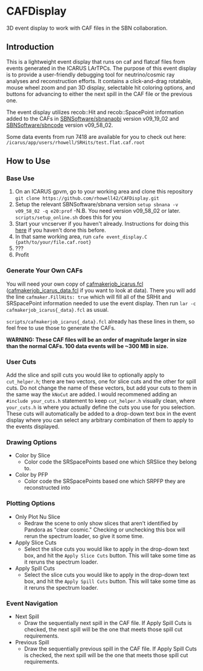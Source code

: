 # CAFDisplay
3D event display to work with CAF files in the SBN collaboration.

## Introduction
This is a lightweight event display that runs on caf and flatcaf files from events generated in the ICARUS LArTPCs. The purpose of this event display is to provide a user-friendly debugging tool for neutrino/cosmic ray analyses and reconstruction efforts. It contains a click-and-drag rotatable, mouse wheel zoom and pan 3D display, selectable hit coloring options, and buttons for advancing to either the next spill in the CAF file or the previous one.

The event display utilizes recob::Hit and recob::SpacePoint information added to the CAFs in [SBNSoftware/sbnanaobj](https://github.com/SBNSoftware/sbnanaobj/tree/develop) version v09_19_02 and [SBNSoftware/sbncode](https://github.com/SBNSoftware/sbncode/tree/develop) version v09_58_02.

Some data events from run 7418 are available for you to check out here: `/icarus/app/users/rhowell/SRHits/test.flat.caf.root`

## How to Use
### Base Use
1. On an ICARUS gpvm, go to your working area and clone this repository `git clone https://github.com/rhowell42/CAFDisplay.git`
3. Setup the relevant SBNSoftware/sbnana version `setup sbnana -v v09_58_02 -q e20:prof` 
   -N.B. You need version v09_58_02 or later. `scripts/setup_online.sh` does this for you
4. Start your vncserver if you haven't already. Instructions for doing this [here](https://sbnsoftware.github.io/sbndcode_wiki/Viewing_events_remotely_with_VNC.html) if you haven't done this before.
5. In that same working area, run `cafe event_display.C {path/to/your/file.caf.root}`
6. ???
7. Profit


### Generate Your Own CAFs
You will need your own copy of [cafmakerjob_icarus.fcl](https://github.com/SBNSoftware/icaruscode/blob/develop/fcl/caf/cafmakerjob_icarus.fcl) ([cafmakerjob_icarus_data.fcl](https://github.com/SBNSoftware/icaruscode/blob/develop/fcl/caf/cafmakerjob_icarus_data.fcl) if you want to look at data). There you will add the line `cafmaker.FillHits: true` which will fill all of the SRHit and SRSpacePoint information needed to use the event display. Then run `lar -c cafmakerjob_icarus{_data}.fcl` as usual.

`scripts/cafmakerjob_icarus{_data}.fcl` already has these lines in them, so feel free to use those to generate the CAFs.

**WARNING: These CAF files will be an order of magnitude larger in size than the normal CAFs. 100 data events will be ~300 MB in size.**

### User Cuts
Add the slice and spill cuts you would like to optionally apply to `cut_helper.h`; there are two vectors, one for slice cuts and the other for spill cuts. Do not change the name of these vectors, but add your cuts to them in the same way the `kNoCut` are added. I would recommened adding an `#include your_cuts.h` statement to keep `cut_helper.h` visually clean, where `your_cuts.h` is where you actually define the cuts you use for you selection. These cuts will automatically be added to a drop-down text box in the event display where you can select any arbitrary combination of them to apply to the events displayed.

### Drawing Options
- Color by Slice
  - Color code the SRSpacePoints based one which SRSlice they belong to.
- Color by PFP
  - Color code the SRSpacePoints based one which SRPFP they are reconstructed into

### Plotting Options
- Only Plot Nu Slice
  - Redraw the scene to only show slices that aren't identified by Pandora as "clear cosmic." Checking or unchecking this box will rerun the spectrum loader, so give it some time.
- Apply Slice Cuts
  - Select the slice cuts you would like to apply in the drop-down text box, and hit the `Apply Slice Cuts` button. This will take some time as it reruns the spectrum loader.
- Apply Spill Cuts
  - Select the slice cuts you would like to apply in the drop-down text box, and hit the `Apply Spill Cuts` button. This will take some time as it reruns the spectrum loader.
  
### Event Navigation
- Next Spill
  - Draw the sequentially next spill in the CAF file. If Apply Spill Cuts is checked, the next spill will be the one that meets those spill cut requirements.
- Previous Spill
  - Draw the sequentially previous spill in the CAF file. If Apply Spill Cuts is checked, the next spill will be the one that meets those spill cut requirements.
